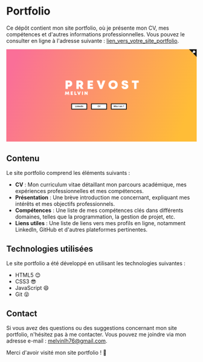# Portfolio

Ce dépôt contient mon site portfolio, où je présente mon CV, mes compétences et d'autres informations professionnelles. Vous pouvez le consulter en ligne à l'adresse suivante : [lien_vers_votre_site_portfolio]([https://www.mon-site-portfolio.com](https://nxritsu.github.io/Portfolio/HTML/index.html)).

![Screenshot](https://github.com/NxRitsu/Portfolio/blob/main/ressource/screenshot_portfolio.png)

## Contenu

Le site portfolio comprend les éléments suivants :

- **CV** : Mon curriculum vitae détaillant mon parcours académique, mes expériences professionnelles et mes compétences.
- **Présentation** : Une brève introduction me concernant, expliquant mes intérêts et mes objectifs professionnels.
- **Compétences** : Une liste de mes compétences clés dans différents domaines, telles que la programmation, la gestion de projet, etc.
- **Liens utiles** : Une liste de liens vers mes profils en ligne, notamment LinkedIn, GitHub et d'autres plateformes pertinentes.

## Technologies utilisées

Le site portfolio a été développé en utilisant les technologies suivantes :

- HTML5 😊
- CSS3 😎
- JavaScript 😄
- Git 😝

## Contact

Si vous avez des questions ou des suggestions concernant mon site portfolio, n'hésitez pas à me contacter. Vous pouvez me joindre via mon adresse e-mail : melvinlh76@gmail.com.

Merci d'avoir visité mon site portfolio ! 🙌

